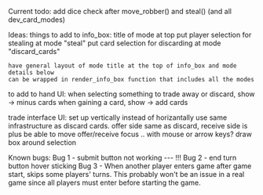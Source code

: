 Current todo:
    add dice check after move_robber() and steal() (and all dev_card_modes)



Ideas:
things to add to info_box:
    title of mode at top
    put player selection for stealing at mode "steal"
    put card selection for discarding at mode "discard_cards"

    have general layout of mode title at the top of info_box and mode details below
    can be wrapped in render_info_box function that includes all the modes

to add to hand UI:
    when selecting something to trade away or discard, show -> minus cards
        when gaining a card, show -> add cards

trade interface UI:
    set up vertically instead of horizantally
    use same infrastructure as discard cards. offer side same as discard, receive side is plus
    be able to move offer/receive focus .. with mouse or arrow keys?
    draw box around selection




Known bugs:
Bug 1 - submit button not working --- !!!
Bug 2 - end turn button hover sticking
Bug 3 - When another player enters game after game start, skips some players' turns. This probably won't be an issue in a real game since all players must enter before starting the game.


